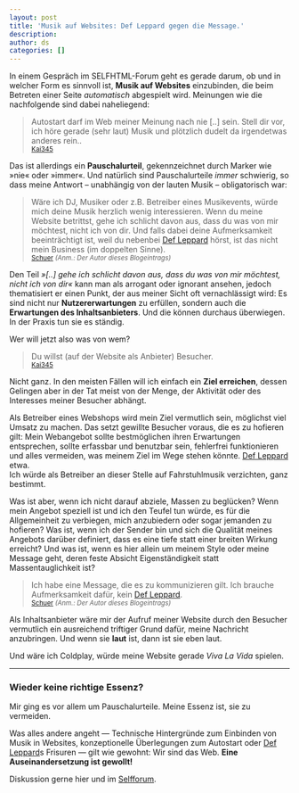 ```yaml
---
layout: post
title: 'Musik auf Websites: Def Leppard gegen die Message.'
description:
author: ds
categories: []
---
```


In einem Gespräch im SELFHTML-Forum geht es gerade darum, ob und in welcher Form es sinnvoll ist, **Musik auf Websites** einzubinden, die beim Betreten einer Seite *automatisch* abgespielt wird. Meinungen wie die nachfolgende sind dabei naheliegend:

> Autostart darf im Web meiner Meinung nach nie [..] sein. Stell dir vor, ich höre gerade (sehr laut) Musik und plötzlich dudelt da irgendetwas anderes rein..  
> <small>[Kai345](http://forum.de.selfhtml.org/?t=172705&m=1132201#m1132201)</small>

Das ist allerdings ein **Pauschalurteil**, gekennzeichnet durch Marker wie »nie« oder »immer«. Und natürlich sind Pauschalurteile *immer* schwierig, so dass meine Antwort – unabhängig von der lauten Musik – obligatorisch war:

> Wäre ich DJ, Musiker oder z.B. Betreiber eines Musikevents, würde mich deine Musik herzlich wenig interessieren. Wenn du meine Website betrittst, gehe ich schlicht davon aus, dass du was von mir möchtest, nicht ich von dir. Und falls dabei deine Aufmerksamkeit beeinträchtigt ist, weil du nebenbei [Def Leppard](http://de.wikipedia.org/wiki/Def_Leppard) hörst, ist das nicht mein Business (im doppelten Sinne).  
> <small>[Schuer](http://forum.de.selfhtml.org/?t=172705&m=1132209#m1132209) *(Anm.: Der Autor dieses Blogeintrags)*</small>

Den Teil *»[..] gehe ich schlicht davon aus, dass du was von mir möchtest, nicht ich von dir«* kann man als arrogant oder ignorant ansehen, jedoch thematisiert er einen Punkt, der aus meiner Sicht oft vernachlässigt wird: Es sind nicht nur **Nutzererwartungen** zu erfüllen, sondern auch die **Erwartungen des Inhaltsanbieters**. Und die können durchaus überwiegen. In der Praxis tun sie es ständig.

Wer will jetzt also was von wem?

> Du willst (auf der Website als Anbieter) Besucher.  
> <small>[Kai345](http://forum.de.selfhtml.org/?t=172705&m=1132230#m1132230)</small>

Nicht ganz. In den meisten Fällen will ich einfach ein **Ziel erreichen**, dessen Gelingen aber in der Tat meist von der Menge, der Aktivität oder des Interesses meiner Besucher abhängt.

Als Betreiber eines Webshops wird mein Ziel vermutlich sein, möglichst viel Umsatz zu machen. Das setzt gewillte Besucher voraus, die es zu hofieren gilt: Mein Webangebot sollte bestmöglichen ihren Erwartungen entsprechen, sollte erfassbar und benutzbar sein, fehlerfrei funktionieren und alles vermeiden, was meinem Ziel im Wege stehen könnte. [Def Leppard](http://de.wikipedia.org/wiki/Def_Leppard) etwa.  
 Ich würde als Betreiber an dieser Stelle auf Fahrstuhlmusik verzichten, ganz bestimmt.

Was ist aber, wenn ich nicht darauf abziele, Massen zu beglücken? Wenn mein Angebot speziell ist und ich den Teufel tun würde, es für die Allgemeinheit zu verbiegen, mich anzubiedern oder sogar jemanden zu hofieren? Was ist, wenn ich der Sender bin und sich die Qualität meines Angebots darüber definiert, dass es eine tiefe statt einer breiten Wirkung erreicht? Und was ist, wenn es hier allein um meinem Style oder meine Message geht, deren feste Absicht Eigenständigkeit statt Massentauglichkeit ist?

> Ich habe eine Message, die es zu kommunizieren gilt. Ich brauche Aufmerksamkeit dafür, kein [Def Leppard](http://de.wikipedia.org/wiki/Def_Leppard).  
> <small>[Schuer](http://forum.de.selfhtml.org/?t=172705&m=1132233#m1132233) *(Anm.: Der Autor dieses Blogeintrags)*</small>

Als Inhaltsanbieter wäre mir der Aufruf meiner Website durch den Besucher vermutlich ein ausreichend triftiger Grund dafür, meine Nachricht anzubringen. Und wenn sie **laut** ist, dann ist sie eben laut.

Und wäre ich Coldplay, würde meine Website gerade *Viva La Vida* spielen.

---

### Wieder keine richtige Essenz?

Mir ging es vor allem um Pauschalurteile. Meine Essenz ist, sie zu vermeiden.

Was alles andere angeht — Technische Hintergründe zum Einbinden von Musik in Websites, konzeptionelle Überlegungen zum Autostart oder [Def Leppard](http://de.wikipedia.org/wiki/Def_Leppard)s Frisuren — gilt wie gewohnt: Wir sind das Web. **Eine Auseinandersetzung ist gewollt!**

Diskussion gerne hier und im [Selfforum](http://forum.de.selfhtml.org/?t=172705&m=1132132#m1132132).
